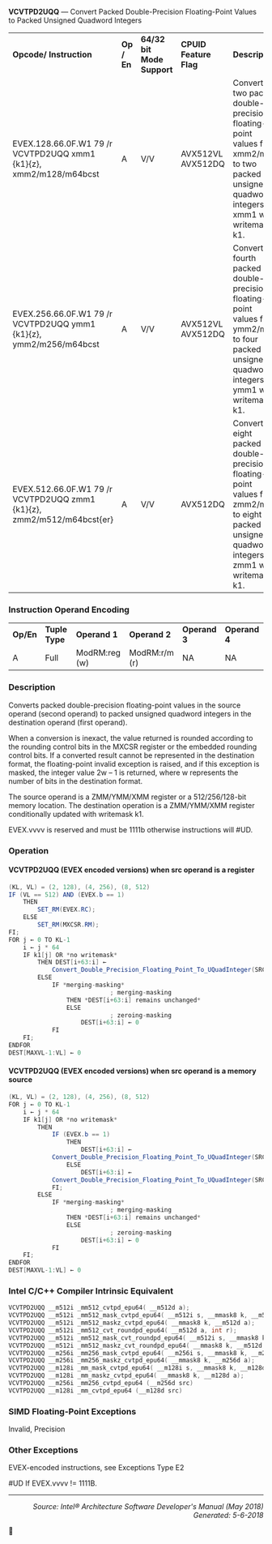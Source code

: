 <b>VCVTPD2UQQ</b> — Convert Packed Double-Precision Floating-Point Values to Packed Unsigned
Quadword Integers
<table>
	<tr>
		<td><b>Opcode/ Instruction</b></td>
		<td><b>Op / En</b></td>
		<td><b>64/32 bit Mode Support</b></td>
		<td><b>CPUID Feature Flag</b></td>
		<td><b>Description</b></td>
	</tr>
	<tr>
		<td>EVEX.128.66.0F.W1 79 /r VCVTPD2UQQ xmm1 {k1}{z}, xmm2/m128/m64bcst</td>
		<td>A</td>
		<td>V/V</td>
		<td>AVX512VL AVX512DQ</td>
		<td>Convert two packed double-precision floating-point values from xmm2/mem to two packed unsigned quadword integers in xmm1 with writemask k1.</td>
	</tr>
	<tr>
		<td>EVEX.256.66.0F.W1 79 /r VCVTPD2UQQ ymm1 {k1}{z}, ymm2/m256/m64bcst</td>
		<td>A</td>
		<td>V/V</td>
		<td>AVX512VL AVX512DQ</td>
		<td>Convert fourth packed double-precision floating-point values from ymm2/mem to four packed unsigned quadword integers in ymm1 with writemask k1.</td>
	</tr>
	<tr>
		<td>EVEX.512.66.0F.W1 79 /r VCVTPD2UQQ zmm1 {k1}{z}, zmm2/m512/m64bcst{er}</td>
		<td>A</td>
		<td>V/V</td>
		<td>AVX512DQ</td>
		<td>Convert eight packed double-precision floating-point values from zmm2/mem to eight packed unsigned quadword integers in zmm1 with writemask k1.</td>
	</tr>
</table>


### Instruction Operand Encoding
<table>
	<tr>
		<td><b>Op/En</b></td>
		<td><b>Tuple Type</b></td>
		<td><b>Operand 1</b></td>
		<td><b>Operand 2</b></td>
		<td><b>Operand 3</b></td>
		<td><b>Operand 4</b></td>
	</tr>
	<tr>
		<td>A</td>
		<td>Full</td>
		<td>ModRM:reg (w)</td>
		<td>ModRM:r/m (r)</td>
		<td>NA</td>
		<td>NA</td>
	</tr>
</table>


### Description
Converts packed double-precision floating-point values in the source operand (second operand) to packed
unsigned quadword integers in the destination operand (first operand).

When a conversion is inexact, the value returned is rounded according to the rounding control bits in the MXCSR
register or the embedded rounding control bits. If a converted result cannot be represented in the destination
format, the floating-point invalid exception is raised, and if this exception is masked, the integer value 2w – 1 is
returned, where w represents the number of bits in the destination format.

The source operand is a ZMM/YMM/XMM register or a 512/256/128-bit memory location. The destination operation
is a ZMM/YMM/XMM register conditionally updated with writemask k1.

EVEX.vvvv is reserved and must be 1111b otherwise instructions will \#UD.

### Operation


#### VCVTPD2UQQ (EVEX encoded versions) when src operand is a register
```java
(KL, VL) = (2, 128), (4, 256), (8, 512)
IF (VL == 512) AND (EVEX.b == 1) 
    THEN
        SET_RM(EVEX.RC);
    ELSE 
        SET_RM(MXCSR.RM);
FI;
FOR j ← 0 TO KL-1
    i ← j * 64
    IF k1[j] OR *no writemask*
        THEN DEST[i+63:i] ←
            Convert_Double_Precision_Floating_Point_To_UQuadInteger(SRC[i+63:i])
        ELSE 
            IF *merging-masking*
                            ; merging-masking
                THEN *DEST[i+63:i] remains unchanged*
                ELSE 
                            ; zeroing-masking
                    DEST[i+63:i] ← 0
            FI
    FI;
ENDFOR
DEST[MAXVL-1:VL] ← 0
```
#### VCVTPD2UQQ (EVEX encoded versions) when src operand is a memory source
```java
(KL, VL) = (2, 128), (4, 256), (8, 512)
FOR j ← 0 TO KL-1
    i ← j * 64
    IF k1[j] OR *no writemask*
        THEN 
            IF (EVEX.b == 1) 
                THEN
                    DEST[i+63:i] ←
            Convert_Double_Precision_Floating_Point_To_UQuadInteger(SRC[63:0])
                ELSE 
                    DEST[i+63:i] ←
            Convert_Double_Precision_Floating_Point_To_UQuadInteger(SRC[i+63:i])
            FI;
        ELSE 
            IF *merging-masking*
                            ; merging-masking
                THEN *DEST[i+63:i] remains unchanged*
                ELSE 
                            ; zeroing-masking
                    DEST[i+63:i] ← 0
            FI
    FI;
ENDFOR
DEST[MAXVL-1:VL] ← 0
```
### Intel C/C++ Compiler Intrinsic Equivalent
```c
VCVTPD2UQQ __m512i _mm512_cvtpd_epu64( __m512d a);
VCVTPD2UQQ __m512i _mm512_mask_cvtpd_epu64( __m512i s, __mmask8 k, __m512d a);
VCVTPD2UQQ __m512i _mm512_maskz_cvtpd_epu64( __mmask8 k, __m512d a);
VCVTPD2UQQ __m512i _mm512_cvt_roundpd_epu64( __m512d a, int r);
VCVTPD2UQQ __m512i _mm512_mask_cvt_roundpd_epu64( __m512i s, __mmask8 k, __m512d a, int r);
VCVTPD2UQQ __m512i _mm512_maskz_cvt_roundpd_epu64( __mmask8 k, __m512d a, int r);
VCVTPD2UQQ __m256i _mm256_mask_cvtpd_epu64( __m256i s, __mmask8 k, __m256d a);
VCVTPD2UQQ __m256i _mm256_maskz_cvtpd_epu64( __mmask8 k, __m256d a);
VCVTPD2UQQ __m128i _mm_mask_cvtpd_epu64( __m128i s, __mmask8 k, __m128d a);
VCVTPD2UQQ __m128i _mm_maskz_cvtpd_epu64( __mmask8 k, __m128d a);
VCVTPD2UQQ __m256i _mm256_cvtpd_epu64 (__m256d src)
VCVTPD2UQQ __m128i _mm_cvtpd_epu64 (__m128d src)
```
### SIMD Floating-Point Exceptions
Invalid, Precision

### Other Exceptions

EVEX-encoded instructions, see Exceptions Type E2
<p>#UD
If EVEX.vvvv != 1111B.

 --- 
<p align="right"><i>Source: Intel® Architecture Software Developer's Manual (May 2018)<br>Generated: 5-6-2018</i></p>
